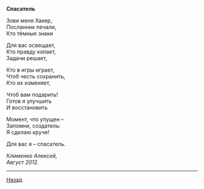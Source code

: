 ﻿**Спасатель**  

Зови меня Хакер,  
Посланник печали,  
Кто тёмные знаки  

Для вас освещает,  
Кто правду копает,  
Задачи решает,  

Кто в игры играет,  
Чтоб честь сохранить,  
Кто их изменяет,  

Чтоб вам подарить!  
Готов я улучшить  
И восстановить  

Момент, что упущен –  
Запомни, создатель:  
Я сделаю круче!  

Для вас я – спасатель.  

_Клименко Алексей,_  
_Август 2012._  

---

[Назад](./)
